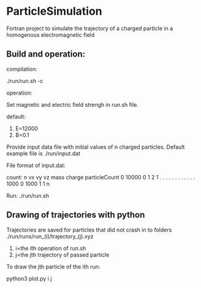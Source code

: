 # ParticleSimulation

Fortran project to simulate the trajectory of a charged particle in a homogenous electromagnetic field

## Build and operation:

compilation:
  
  ./run/run.sh -c
  
operation:

Set magnetic and electric field strengh in run.sh file.

default:
  1. E=12000
  2. B=0.1
  
Provide input data file with initial values of n charged particles. Default example file is ./run/input.dat

File format of input.dat:

count: n
vx      vy      vz      mass    charge  particleCount
0       10000   0       1       2       1
.       .       .       .       .       .
.       .       .       .       .       .
1000    0       1000    1       1       n

Run:
  ./run/run.sh
  
## Drawing of trajectories with python
  
Trajectories are saved for particles that did not crash in to folders ./run/runs/run_(i)/trajectory_(j).xyz

1. i=the ith operation of run.sh
2. j=the jth trajectory of passed particle

To draw the jth particle of the ith run:
  
  python3 plot.py i j
